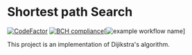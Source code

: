 # Shortest path Search
[![CodeFactor](https://www.codefactor.io/repository/github/amrukwa/shortest_path/badge)](https://www.codefactor.io/repository/github/amrukwa/shortest_path) [![BCH compliance](https://bettercodehub.com/edge/badge/amrukwa/shortest_path?branch=main)](https://bettercodehub.com/)[![example workflow name](https://github.com/amrukwa/shortest_path/workflows/CI/badge.svg)]

This project is an implementation of Dijikstra's algorithm.

